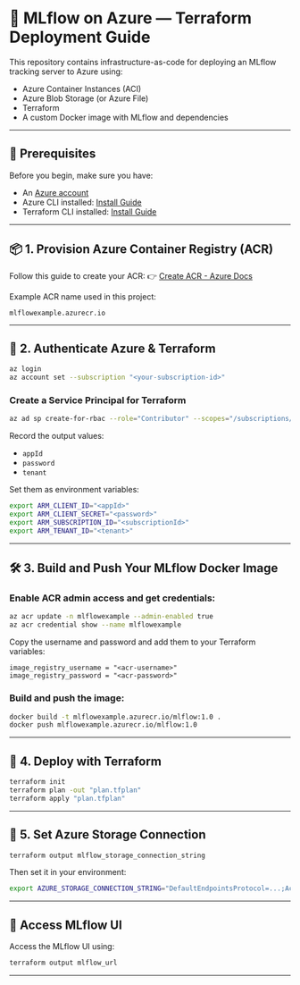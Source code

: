
# 🧪 MLflow on Azure — Terraform Deployment Guide

This repository contains infrastructure-as-code for deploying an MLflow tracking server to Azure using:

- Azure Container Instances (ACI)
- Azure Blob Storage (or Azure File)
- Terraform
- A custom Docker image with MLflow and dependencies

---

## 🚀 Prerequisites

Before you begin, make sure you have:

- An [Azure account](https://portal.azure.com/)
- Azure CLI installed: [Install Guide](https://learn.microsoft.com/en-us/cli/azure/install-azure-cli)
- Terraform CLI installed: [Install Guide](https://learn.microsoft.com/en-us/azure/developer/terraform/get-started-windows-bash)

---

## 📦 1. Provision Azure Container Registry (ACR)

Follow this guide to create your ACR:
👉 [Create ACR - Azure Docs](https://learn.microsoft.com/en-us/azure/container-registry/container-registry-get-started-portal?tabs=azure-cli)

Example ACR name used in this project:

```
mlflowexample.azurecr.io
```

---

## 🔐 2. Authenticate Azure & Terraform

```bash
az login
az account set --subscription "<your-subscription-id>"
```

### Create a Service Principal for Terraform

```bash
az ad sp create-for-rbac --role="Contributor" --scopes="/subscriptions/<subscriptionId>"
```

Record the output values:  
- `appId`
- `password`
- `tenant`

Set them as environment variables:

```bash
export ARM_CLIENT_ID="<appId>"
export ARM_CLIENT_SECRET="<password>"
export ARM_SUBSCRIPTION_ID="<subscriptionId>"
export ARM_TENANT_ID="<tenant>"
```

---

## 🛠 3. Build and Push Your MLflow Docker Image

### Enable ACR admin access and get credentials:

```bash
az acr update -n mlflowexample --admin-enabled true
az acr credential show --name mlflowexample
```

Copy the username and password and add them to your Terraform variables:

```hcl
image_registry_username = "<acr-username>"
image_registry_password = "<acr-password>"
```

### Build and push the image:

```bash
docker build -t mlflowexample.azurecr.io/mlflow:1.0 .
docker push mlflowexample.azurecr.io/mlflow:1.0
```

---

## 📐 4. Deploy with Terraform

```bash
terraform init
terraform plan -out "plan.tfplan"
terraform apply "plan.tfplan"
```

---

## 🔗 5. Set Azure Storage Connection

```bash
terraform output mlflow_storage_connection_string
```

Then set it in your environment:

```bash
export AZURE_STORAGE_CONNECTION_STRING="DefaultEndpointsProtocol=...;AccountName=...;AccountKey=...;EndpointSuffix=core.windows.net"
```

---

## 📡 Access MLflow UI

Access the MLflow UI using:

```bash
terraform output mlflow_url
```

---
